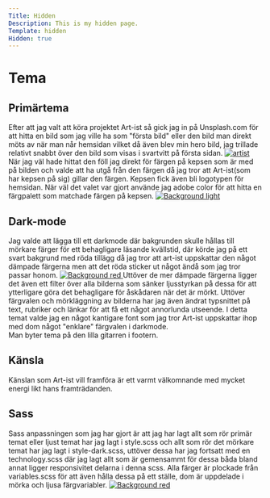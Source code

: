 ```yaml
---
Title: Hidden
Description: This is my hidden page.
Template: hidden
Hidden: true
---
```

Tema
==========================

## Primärtema
Efter att jag valt att köra projektet Art-ist så gick jag in på Unsplash.com för att hitta en bild som jag ville ha som "första bild" eller den bild man direkt möts av när man når hemsidan vilket då även blev min hero bild, jag trillade relativt snabbt över den bild som visas i svartvitt på första sidan.
<a href="%base_url%/image/artist/art-ist.jpg" target="_blank">
    <picture>
        <source media="(min-width: 101px)" srcset="%base_url%/image/artist/art-ist.jpg">
        <img src="%base_url%/image/artist/artist/art-ist.jpg&w=100" alt="artist">
    </picture>
</a>
När jag väl hade hittat den föll jag direkt för färgen på kepsen som är med på bilden och valde att ha utgå från den färgen då jag tror att Art-ist(som har kepsen på sig) gillar den färgen. Kepsen fick även bli logotypen för hemsidan. 
När väl det valet var gjort använde jag adobe color för att hitta en färgpalett som matchade färgen på kepsen. 
<a href="%base_url%/image/artist/color/backtground-light.png" target="_blank">
    <picture>
        <source media="(min-width: 101px)" srcset="%base_url%/image/artist/color/backtground-light.png">
        <img src="%base_url%/image/artist/artist/color/backtground-light.png&w=100" alt="Background light">
    </picture>
</a>

## Dark-mode
Jag valde att lägga till ett darkmode där bakgrunden skulle hållas till mörkare färger för ett behagligare läsande kvällstid, där körde jag på ett svart bakgrund med röda tillägg då jag tror att art-ist uppskattar den något dämpade färgerna men att det röda sticker ut något ändå som jag tror passar honom. 
<a href="%base_url%/image/artist/color/dark-red.png" target="_blank">
    <picture>
        <source media="(min-width: 101px)" srcset="%base_url%/image/artist/color/dark-red.png">
        <img src="%base_url%/image/artist/artist/color/dark-red.png&w=100" alt="Background red">
    </picture>
</a>
Uttöver de mer dämpade färgerna ligger det även ett filter över alla bilderna som sänker ljusstyrkan på dessa för att ytterligare göra det behagligare för åskådaren när det är mörkt. Uttöver färgvalen och mörkläggning av bilderna har jag även ändrat typsnittet på text, rubriker och länkar för att få ett något annorlunda utseende. I detta temat valde jag en något kantigare font som jag tror Art-ist uppskattar ihop med dom något "enklare" färgvalen i darkmode. 
<br>Man byter tema på den lilla gitarren i footern. 

## Känsla

Känslan som Art-ist vill framföra är ett varmt välkomnande med mycket energi likt hans framträdanden. 

## Sass

Sass anpassningen som jag har gjort är att jag har lagt allt som rör primär temat eller ljust temat har jag lagt i style.scss och allt som rör det mörkare temat har jag lagt i style-dark.scss, uttöver dessa har jag fortsatt med en technology.scss där jag lagt allt som är gemensammt för dessa båda bland annat ligger responsivitet delarna i denna scss. Alla färger är plockade från variables.scss för att även hålla dessa på ett ställe, dom är uppdelade i mörka och ljusa färgvariabler.
<a href="%base_url%/image/artist/color/variables.png" target="_blank">
    <picture>
        <source media="(min-width: 101px)" srcset="%base_url%/image/artist/color/variables.png">
        <img src="%base_url%/image/artist/artist/color/variables.png&w=100" alt="Background red">
    </picture>
</a>